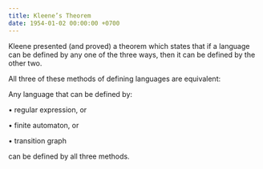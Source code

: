 ```yaml
---
title: Kleene’s Theorem
date: 1954-01-02 00:00:00 +0700
---
```


Kleene presented (and proved) a theorem which states that if a language can be defined by any one of the
three ways, then it can be defined by the other two.

All three of these methods of defining languages are equivalent:

Any language that can be defined by:

• regular expression, or

• finite automaton, or

• transition graph

can be defined by all three methods.
